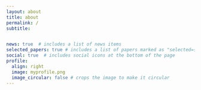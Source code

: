 ```yaml
---
layout: about
title: about
permalink: /
subtitle: 


news: true  # includes a list of news items
selected_papers: true # includes a list of papers marked as "selected={true}"
social: true  # includes social icons at the bottom of the page
profile:
  align: right
  image: myprofile.png
  image_circular: false # crops the image to make it circular
---
```



